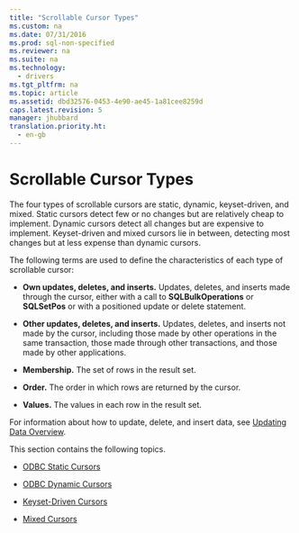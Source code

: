 ```yaml
---
title: "Scrollable Cursor Types"
ms.custom: na
ms.date: 07/31/2016
ms.prod: sql-non-specified
ms.reviewer: na
ms.suite: na
ms.technology: 
  - drivers
ms.tgt_pltfrm: na
ms.topic: article
ms.assetid: dbd32576-0453-4e90-ae45-1a81cee8259d
caps.latest.revision: 5
manager: jhubbard
translation.priority.ht: 
  - en-gb
---
```

# Scrollable Cursor Types
The four types of scrollable cursors are static, dynamic, keyset-driven, and mixed. Static cursors detect few or no changes but are relatively cheap to implement. Dynamic cursors detect all changes but are expensive to implement. Keyset-driven and mixed cursors lie in between, detecting most changes but at less expense than dynamic cursors.  
  
 The following terms are used to define the characteristics of each type of scrollable cursor:  
  
-   **Own updates, deletes, and inserts.** Updates, deletes, and inserts made through the cursor, either with a call to **SQLBulkOperations** or **SQLSetPos** or with a positioned update or delete statement.  
  
-   **Other updates, deletes, and inserts.** Updates, deletes, and inserts not made by the cursor, including those made by other operations in the same transaction, those made through other transactions, and those made by other applications.  
  
-   **Membership.** The set of rows in the result set.  
  
-   **Order.** The order in which rows are returned by the cursor.  
  
-   **Values.** The values in each row in the result set.  
  
 For information about how to update, delete, and insert data, see [Updating Data Overview](../content/Updating-Data-Overview.md).  
  
 This section contains the following topics.  
  
-   [ODBC Static Cursors](../content/ODBC-Static-Cursors.md)  
  
-   [ODBC Dynamic Cursors](../content/ODBC-Dynamic-Cursors.md)  
  
-   [Keyset-Driven Cursors](../content/Keyset-Driven-Cursors.md)  
  
-   [Mixed Cursors](../content/Mixed-Cursors.md)